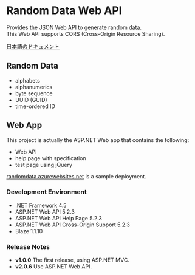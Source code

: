 # Random Data Web API
Provides the JSON Web API to generate random data.  
This Web API supports CORS (Cross-Origin Resource Sharing).

[日本語のドキュメント](docs)

## Random Data
- alphabets
- alphanumerics
- byte sequence
- UUID (GUID)
- time-ordered ID

## Web App
This project is actually the ASP.NET Web app that contains the following:
- Web API
- help page with specification
- test page using jQuery

[randomdata.azurewebsites.net](https://randomdata.azurewebsites.net/) is a sample deployment.

### Development Environment
- .NET Framework 4.5
- ASP.NET Web API 5.2.3
- ASP.NET Web API Help Page 5.2.3
- ASP.NET Web API Cross-Origin Support 5.2.3
- Blaze 1.1.10

### Release Notes
- **v1.0.0** The first release, using ASP.NET MVC.
- **v2.0.6** Use ASP.NET Web API.
